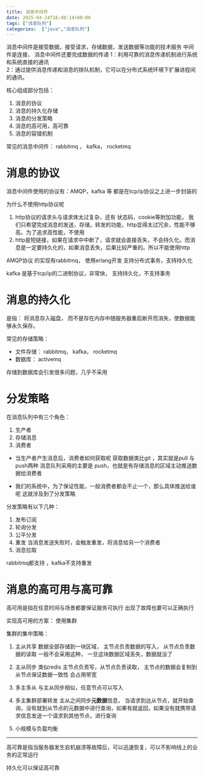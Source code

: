 ```yaml
---
title: 消息中间件
date: 2025-04-24T16:48:14+08:00  
tags: ["消息队列"]
categories:  ["java","消息队列"] 
---
```


消息中间件是接受数据，接受请求，存储数据，发送数据等功能的技术服务
中间件是连接， 消息中间件还要完成数据的传递
1：利用可靠的消息传递机制进行系统和系统直接的通讯  
2：通过提供消息传递和消息的排队机制，它可以在分布式系统环境下扩展进程间的通讯。



核心组成部分包括： 
1. 消息的协议
2. 消息的持久化存储
3. 消息的分发策略
4. 消息的高可用，高可靠
5. 消息的容错机制

常见的消息中间件：
rabbitmq ， kafka， rocketmq


# 消息的协议
消息中间件使用的协议有：AMQP，kafka 等
都是在tcp/ip协议之上进一步封装的

为什么不使用http协议呢
1. http协议的请求头与请求体太过复杂，还有 状态码，cookie等附加功能， 我们只希望完成消息的发送，存储，转发的功能，http显得太过冗余，性能不够高，为了追求高性能，不使用
2. http是短链接，如果在请求中中断了，请求就会直接丢失，不会持久化。而消息是一定要持久化的，如果消息丢失，后果比较严重的。所以不能使用http

AMQP协议 的实现有rabbitmq， 使用erlang开发
支持分布式事务，支持持久化

kafka 是基于tcp/ip的二进制协议，非常快，
支持持久化，不支持事务



# 消息的持久化
是指： 将消息存入磁盘，
而不是存在内存中随服务器重启断开而消失，使数据能够永久保存。

常见的存储策略：
- 文件存储： rabbitmq， kafka， rocketmq
- 数据库： activemq

存储到数据库会引发很多问题，几乎不采用


# 分发策略
在消息队列中有三个角色：
1. 生产者
2. 存储消息
3. 消费者


- 当生产者产生消息后，消费者如何获取呢
	获取数据类比git ，其实就是pull 与push两种
	消息队列采用的主要是 push，也就是有存储消息的区域主动推送数据给消费者

- 我们的系统中，为了保证性能，一般消费者都会不止一个，那么具体推送给谁呢 
	这就涉及到了分发策略


分发策略有以下几种：
1. 发布订阅
2. 轮询分发
3. 公平分发
4. 重发 当消息发送失败时，会触发重发，将消息给另一个消费者
5. 消息拉取

rabbitmq都支持 ，kafka不支持重发


# 消息的高可用与高可靠
高可用是指在任意时间与场景都要保证服务可执行
出现了故障也要可以正确执行

实现高可用的方案： 使用集群

集群的集中策略：
1. 主从共享
数据全部存储到一块区域， 主节点负责数据的写入， 从节点负责数据的读取
一般不会采用这种， 一旦这块数据区域丢失，数据就没了

2. 主从同步 类似redis 
主节点负责写，从节点负责读取， 主节点的数据会复制到从节点保证数据一致性
会占用带宽

3. 多主多从
与主从同步相似，任意节点可以写入

4. 多主集群部署转发
主从之间同步**元数据**信息， 当请求到达从节点，就开始查询，没有就到从节点的元数据中进行查询，如果有就返回，如果没有就携带请求信息发送一个请求到其他节点，进行查询


5. 小规模与负载均衡


--- 
高可靠是指当服务器发生宕机崩溃等故障后，可以迅速恢复，可以不影响线上的业务的正常运行

持久化可以保证高可靠